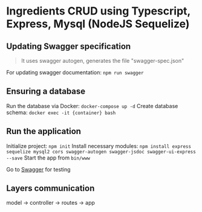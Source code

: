 # Ingredients CRUD using Typescript, Express, Mysql (NodeJS Sequelize)

## Updating Swagger specification
> It uses swagger autogen, generates the file "swagger-spec.json"

For updating swagger documentation: `npm run swagger`

## Ensuring a database
Run the database via Docker: `docker-compose up -d`
Create database schema: `docker exec -it {container} bash`

## Run the application
Initialize project: `npm init`
Install necessary modules: `npm install express sequelize mysql2 cors swagger-autogen swagger-jsdoc swagger-ui-express --save`
Start the app from `bin/www`

Go to [Swagger](http://localhost:3000/api-docs) for testing

## Layers communication 
model -> controller -> routes -> app
